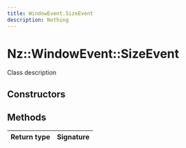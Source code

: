 ```yaml
---
title: WindowEvent.SizeEvent
description: Nothing
---
```


# Nz::WindowEvent::SizeEvent

Class description

## Constructors


## Methods

| Return type | Signature |
| ----------- | --------- |
